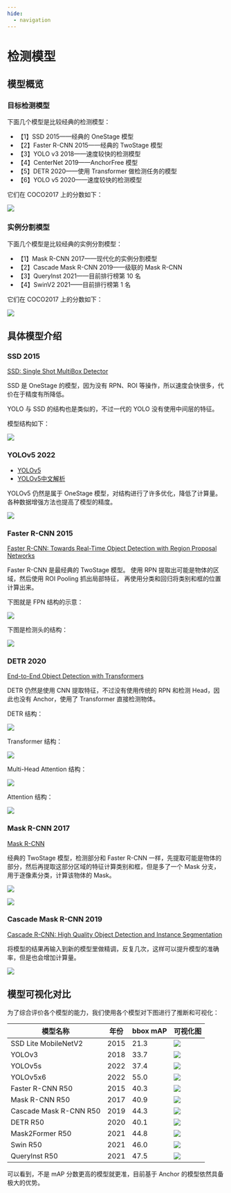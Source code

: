 ```yaml
---
hide:
  - navigation
---
```


# 检测模型

## 模型概览

### 目标检测模型

下面几个模型是比较经典的检测模型：

* 【1】SSD 2015——经典的 OneStage 模型
* 【2】Faster R-CNN 2015——经典的 TwoStage 模型
* 【3】YOLO v3 2018——速度较快的检测模型
* 【4】CenterNet 2019——AnchorFree 模型
* 【5】DETR 2020——使用 Transformer 做检测任务的模型
* 【6】YOLO v5 2020——速度较快的检测模型

它们在 COCO2017 上的分数如下：

![](detection-models/detection-models.png)

### 实例分割模型

下面几个模型是比较经典的实例分割模型：

* 【1】Mask R-CNN 2017——现代化的实例分割模型
* 【2】Cascade Mask R-CNN 2019——级联的 Mask R-CNN
* 【3】QueryInst 2021——目前排行榜第 10 名
* 【4】SwinV2 2021——目前排行榜第 1 名

它们在 COCO2017 上的分数如下：

![](detection-models/instance-segmentation-models.png)

## 具体模型介绍

### SSD 2015

[SSD: Single Shot MultiBox Detector](https://arxiv.org/abs/1512.02325)

SSD 是 OneStage 的模型，因为没有 RPN、ROI 等操作，所以速度会快很多，代价在于精度有所降低。

YOLO 与 SSD 的结构也是类似的，不过一代的 YOLO 没有使用中间层的特征。

模型结构如下：

![](detection-models/ssd.png)

### YOLOv5 2022

* [YOLOv5](https://github.com/ultralytics/yolov5)
* [YOLOv5中文解析](https://zhuanlan.zhihu.com/p/172121380)

YOLOv5 仍然是属于 OneStage 模型，对结构进行了许多优化，降低了计算量。各种数据增强方法也提高了模型的精度。

![](detection-models/yolov5.png)

### Faster R-CNN 2015

[Faster R-CNN: Towards Real-Time Object Detection with Region Proposal Networks](https://arxiv.org/abs/1506.01497)

Faster R-CNN 是最经典的 TwoStage 模型。 使用 RPN 提取出可能是物体的区域，然后使用 ROI Pooling 抓出局部特征， 再使用分类和回归将类别和框的位置计算出来。

下图就是 FPN 结构的示意：

![](detection-models/faster-rcnn-rpn.png)

下图是检测头的结构：

![](detection-models/faster-rcnn-detection-head.png)

### DETR 2020

[End-to-End Object Detection with Transformers](https://arxiv.org/abs/2005.12872)

DETR 仍然是使用 CNN 提取特征，不过没有使用传统的 RPN 和检测 Head，因此也没有 Anchor，使用了 Transformer 直接检测物体。

DETR 结构：

![](detection-models/detr-structure.png)

Transformer 结构：

![](detection-models/detr-transformer.png)

Multi-Head Attention 结构：

![](detection-models/detr-multi-head-attention.png)

Attention 结构：

![](detection-models/detr-attention.png)

### Mask R-CNN 2017

[Mask R-CNN](https://arxiv.org/abs/1703.06870)

经典的 TwoStage 模型，检测部分和 Faster R-CNN 一样，先提取可能是物体的部分，然后再提取这部分区域的特征计算类别和框，但是多了一个 Mask 分支，用于逐像素分类，计算该物体的 Mask。

![](detection-models/mask-rcnn-1.png)

![](detection-models/mask-rcnn-2.png)

### Cascade Mask R-CNN 2019

[Cascade R-CNN: High Quality Object Detection and Instance Segmentation](https://arxiv.org/abs/1906.09756)

将模型的结果再输入到新的模型里做精调，反复几次，这样可以提升模型的准确率，但是也会增加计算量。

![](detection-models/cascade-mask-rcnn.png)

## 模型可视化对比

为了综合评价各个模型的能力，我们使用各个模型对下图进行了推断和可视化：

| 模型名称                   | 年份   | bbox mAP | 可视化图                                                                                                                                                                                                                                    |
|------------------------|------|----------|-----------------------------------------------------------------------------------------------------------------------------------------------------------------------------------------------------------------------------------------|
| SSD Lite MobileNetV2   | 2015 | 21.3     | [![](detection-models/demo/ssdlite_mobilenetv2_scratch_600e_coco_20210629_110627-974d9307.jpg)](detection-models/demo/ssdlite_mobilenetv2_scratch_600e_coco_20210629_110627-974d9307.jpg)                                               |
| YOLOv3                 | 2018 | 33.7     | [![](detection-models/demo/yolov3_d53_fp16_mstrain-608_273e_coco_20210517_213542-4bc34944.jpg)](detection-models/demo/yolov3_d53_fp16_mstrain-608_273e_coco_20210517_213542-4bc34944.jpg)                                               |
| YOLOv5s                | 2022 | 37.4     | [![](detection-models/demo/yolov5s.jpg)](detection-models/demo/yolov5s.jpg)                                                                                                                                                             |
| YOLOv5x6               | 2022 | 55.0     | [![](detection-models/demo/yolov5x6.jpg)](detection-models/demo/yolov5x6.jpg)                                                                                                                                                           |
| Faster R-CNN R50       | 2015 | 40.3     | [![](detection-models/demo/faster_rcnn_r50_fpn_mstrain_3x_coco_20210524_110822-e10bd31c.jpg)](detection-models/demo/faster_rcnn_r50_fpn_mstrain_3x_coco_20210524_110822-e10bd31c.jpg)                                                   |
| Mask R-CNN R50         | 2017 | 40.9     | [![](detection-models/demo/mask_rcnn_r50_fpn_mstrain-poly_3x_coco_20210524_201154-21b550bb.jpg)](detection-models/demo/mask_rcnn_r50_fpn_mstrain-poly_3x_coco_20210524_201154-21b550bb.jpg)                                             |
| Cascade Mask R-CNN R50 | 2019 | 44.3     | [![](detection-models/demo/cascade_mask_rcnn_r50_fpn_mstrain_3x_coco_20210628_164719-5bdc3824.jpg)](detection-models/demo/cascade_mask_rcnn_r50_fpn_mstrain_3x_coco_20210628_164719-5bdc3824.jpg)                                       |
| DETR R50               | 2020 | 40.1     | [![](detection-models/demo/detr_r50_8x2_150e_coco_20201130_194835-2c4b8974.jpg)](detection-models/demo/detr_r50_8x2_150e_coco_20201130_194835-2c4b8974.jpg)                                                                             |
| Mask2Former R50        | 2021 | 44.8     | [![](detection-models/demo/mask2former_r50_lsj_8x2_50e_coco_20220326_224516-0091ce2b.jpg)](detection-models/demo/mask2former_r50_lsj_8x2_50e_coco_20220326_224516-0091ce2b.jpg)                                                         |
| Swin R50               | 2021 | 46.0     | [![](detection-models/demo/mask_rcnn_swin-t-p4-w7_fpn_ms-crop-3x_coco_20210906_131725-bacf6f7b.jpg)](detection-models/demo/mask_rcnn_swin-t-p4-w7_fpn_ms-crop-3x_coco_20210906_131725-bacf6f7b.jpg)                                     |
| QueryInst R50          | 2021 | 47.5     | [![](detection-models/demo/queryinst_r50_fpn_300_proposals_crop_mstrain_480-800_3x_coco_20210904_101802-85cffbd8.jpg)](detection-models/demo/queryinst_r50_fpn_300_proposals_crop_mstrain_480-800_3x_coco_20210904_101802-85cffbd8.jpg) |

可以看到，不是 mAP 分数更高的模型就更准，目前基于 Anchor 的模型依然具备极大的优势。

